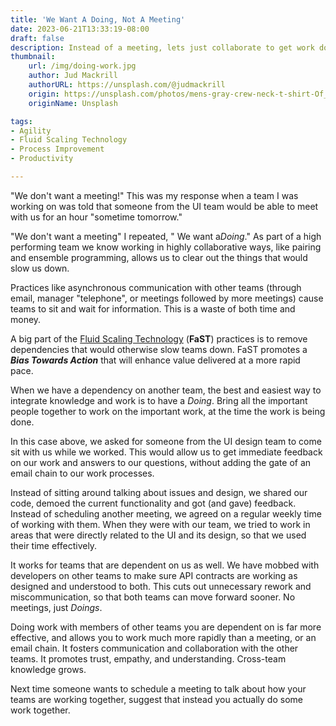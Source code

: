 ```yaml
---
title: 'We Want A Doing, Not A Meeting'
date: 2023-06-21T13:33:19-08:00
draft: false
description: Instead of a meeting, lets just collaborate to get work done!
thumbnail:
    url: /img/doing-work.jpg
    author: Jud Mackrill
    authorURL: https://unsplash.com/@judmackrill
    origin: https://unsplash.com/photos/mens-gray-crew-neck-t-shirt-Of_m3hMsoAA
    originName: Unsplash

tags:
- Agility
- Fluid Scaling Technology
- Process Improvement
- Productivity

---
```

"We don't want a meeting!" This was my response when a team I was working on was told that someone from the UI team
would be able to meet with us for an hour "sometime tomorrow."

"We don't want a meeting" I repeated, " We want a*Doing*." As part of a high performing team we know working in highly
collaborative ways, like pairing and ensemble programming, allows us to clear out the things that would slow us down.

Practices like asynchronous communication with other teams (through email, manager "telephone", or meetings followed by
more meetings) cause teams to sit and wait for information. This is a waste of both time and money.

A big part of the [Fluid Scaling Technology](https://fastagile.io) (**FaST**) practices is to remove dependencies that
would otherwise slow teams down. FaST promotes a ***Bias Towards Action*** that will enhance value delivered at a more
rapid pace.

When we have a dependency on another team, the best and easiest way to integrate knowledge and work is to have a *Doing*.
Bring all the important people together to work on the important work, at the time the work is being done.

In this case above, we asked for someone from the UI design team to come sit with us while we worked. This would allow
us to get immediate feedback on our work and answers to our questions, without adding the gate of an email chain to our
work processes.

Instead of sitting around talking about issues and design, we shared our code, demoed the current functionality and
got (and gave) feedback. Instead of scheduling another meeting, we agreed on a regular weekly time of working with them.
When they were with our team, we tried to work in areas that were directly related to the UI and its design, so that we
used their time effectively.

It works for teams that are dependent on us as well. We have mobbed with developers on other teams to make sure API
contracts are working as designed and understood to both. This cuts out unnecessary rework and miscommunication, so that
both teams can move forward sooner. No meetings, just *Doings*.

Doing work with members of other teams you are dependent on is far more effective, and allows you to work much more
rapidly than a meeting, or an email chain. It fosters communication and collaboration with the other teams. It promotes
trust, empathy, and understanding. Cross-team knowledge grows.

Next time someone wants to schedule a meeting to talk about how your teams are working together, suggest that instead
you actually do some work together.
